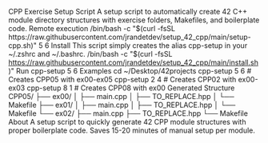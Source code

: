 CPP Exercise Setup Script
A setup script to automatically create 42 C++ module directory structures with exercise folders, Makefiles, and boilerplate code.
Remote execution
/bin/bash -c "$(curl -fsSL https://raw.githubusercontent.com/jrandetdev/setup_42_cpp/main/setup-cpp.sh)" 5 6
Install
This script simply creates the alias cpp-setup in your ~/.zshrc and ~/.bashrc.
/bin/bash -c "$(curl -fsSL https://raw.githubusercontent.com/jrandetdev/setup_42_cpp/main/install.sh)"
Run
cpp-setup 5 6
Examples
cd ~/Desktop/42projects
cpp-setup 5 6    # Creates CPP05 with ex00-ex05
cpp-setup 2 4    # Creates CPP02 with ex00-ex03
cpp-setup 8 1    # Creates CPP08 with ex00
Generated Structure
CPP05/
├── ex00/
│   ├── main.cpp
│   ├── TO_REPLACE.hpp
│   └── Makefile
├── ex01/
│   ├── main.cpp
│   ├── TO_REPLACE.hpp
│   └── Makefile
└── ex02/
    ├── main.cpp
    ├── TO_REPLACE.hpp
    └── Makefile
About
A setup script to quickly generate 42 CPP module structures with proper boilerplate code. Saves 15-20 minutes of manual setup per module.
